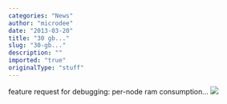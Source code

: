 ```yaml
---
categories: "News"
author: "microdee"
date: "2013-03-20"
title: "30 gb..."
slug: "30-gb..."
description: ""
imported: "true"
originalType: "stuff"
---
```



feature request for debugging: per-node ram consumption...
![](31gbraaaaam.png) 

